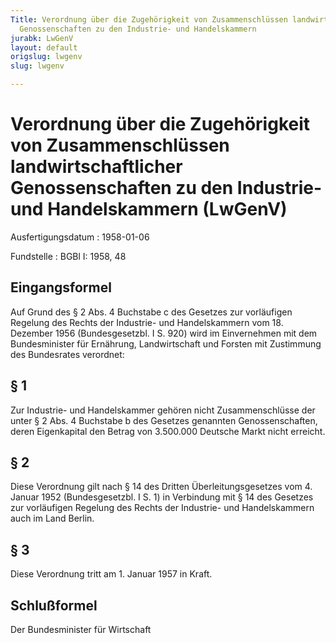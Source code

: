 ```yaml
---
Title: Verordnung über die Zugehörigkeit von Zusammenschlüssen landwirtschaftlicher
  Genossenschaften zu den Industrie- und Handelskammern
jurabk: LwGenV
layout: default
origslug: lwgenv
slug: lwgenv

---
```


# Verordnung über die Zugehörigkeit von Zusammenschlüssen landwirtschaftlicher Genossenschaften zu den Industrie- und Handelskammern (LwGenV)

Ausfertigungsdatum
:   1958-01-06

Fundstelle
:   BGBl I: 1958, 48



## Eingangsformel

Auf Grund des § 2 Abs. 4 Buchstabe c des Gesetzes zur vorläufigen Regelung des Rechts der Industrie- und Handelskammern vom 18. Dezember 1956 (Bundesgesetzbl. I S. 920) wird im Einvernehmen mit dem Bundesminister für Ernährung, Landwirtschaft und Forsten mit Zustimmung des Bundesrates verordnet:


## § 1

Zur Industrie- und Handelskammer gehören nicht Zusammenschlüsse der unter § 2 Abs. 4 Buchstabe b des Gesetzes genannten Genossenschaften, deren Eigenkapital den Betrag von 3.500.000 Deutsche Markt nicht erreicht.


## § 2

Diese Verordnung gilt nach § 14 des Dritten Überleitungsgesetzes vom 4. Januar 1952 (Bundesgesetzbl. I S. 1) in Verbindung mit § 14 des Gesetzes zur vorläufigen Regelung des Rechts der Industrie- und Handelskammern auch im Land Berlin.


## § 3

Diese Verordnung tritt am 1. Januar 1957 in Kraft.


## Schlußformel

Der Bundesminister für Wirtschaft

